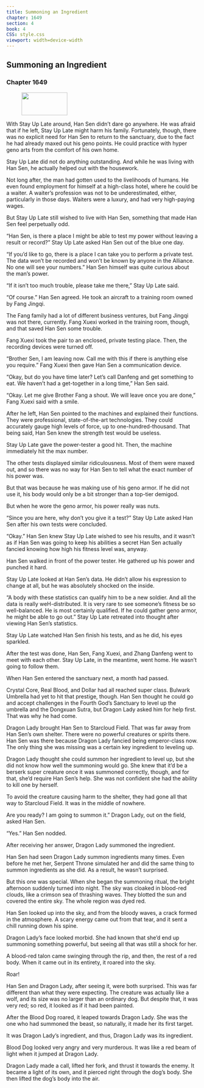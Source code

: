 ```yaml
---
title: Summoning an Ingredient
chapter: 1649
section: 4
book: 4
CSS: style.css
viewport: width=device-width
---
```


## Summoning an Ingredient

### Chapter 1649

<figure>
	<img src="../Images/gem.gif" alt="" id="gem" width="120" height="60" />
</figure>

With Stay Up Late around, Han Sen didn’t dare go anywhere. He was afraid that if he left, Stay Up Late might harm his family. Fortunately, though, there was no explicit need for Han Sen to return to the sanctuary, due to the fact he had already maxed out his geno points. He could practice with hyper geno arts from the comfort of his own home.

Stay Up Late did not do anything outstanding. And while he was living with Han Sen, he actually helped out with the housework.

Not long after, the man had gotten used to the livelihoods of humans. He even found employment for himself at a high-class hotel, where he could be a waiter. A waiter’s profession was not to be underestimated, either, particularly in those days. Waiters were a luxury, and had very high-paying wages.

But Stay Up Late still wished to live with Han Sen, something that made Han Sen feel perpetually odd.

“Han Sen, is there a place I might be able to test my power without leaving a result or record?” Stay Up Late asked Han Sen out of the blue one day.

“If you’d like to go, there is a place I can take you to perform a private test. The data won’t be recorded and won’t be known by anyone in the Alliance. No one will see your numbers.” Han Sen himself was quite curious about the man’s power.

“If it isn’t too much trouble, please take me there,” Stay Up Late said.

“Of course.” Han Sen agreed. He took an aircraft to a training room owned by Fang Jingqi.

The Fang family had a lot of different business ventures, but Fang Jingqi was not there, currently. Fang Xuexi worked in the training room, though, and that saved Han Sen some trouble.

Fang Xuexi took the pair to an enclosed, private testing place. Then, the recording devices were turned off.

“Brother Sen, I am leaving now. Call me with this if there is anything else you require.” Fang Xuexi then gave Han Sen a communication device.

“Okay, but do you have time later? Let’s call Danfeng and get something to eat. We haven’t had a get-together in a long time,” Han Sen said.

“Okay. Let me give Brother Fang a shout. We will leave once you are done,” Fang Xuexi said with a smile.

After he left, Han Sen pointed to the machines and explained their functions. They were professional, state-of-the-art technologies. They could accurately gauge high levels of force, up to one-hundred-thousand. That being said, Han Sen knew the strength test would be useless.

Stay Up Late gave the power-tester a good hit. Then, the machine immediately hit the max number.

The other tests displayed similar ridiculousness. Most of them were maxed out, and so there was no way for Han Sen to tell what the exact number of his power was.

But that was because he was making use of his geno armor. If he did not use it, his body would only be a bit stronger than a top-tier demigod.

But when he wore the geno armor, his power really was nuts.

“Since you are here, why don’t you give it a test?” Stay Up Late asked Han Sen after his own tests were concluded.

“Okay.” Han Sen knew Stay Up Late wished to see his results, and it wasn’t as if Han Sen was going to keep his abilities a secret Han Sen actually fancied knowing how high his fitness level was, anyway.

Han Sen walked in front of the power tester. He gathered up his power and punched it hard.

Stay Up Late looked at Han Sen’s data. He didn’t allow his expression to change at all, but he was absolutely shocked on the inside.

“A body with these statistics can qualify him to be a new soldier. And all the data is really weH-distributed. It is very rare to see someone’s fitness be so well-balanced. He is most certainly qualified. If he could gather geno armor, he might be able to go out.” Stay Up Late retreated into thought after viewing Han Sen’s statistics.

Stay Up Late watched Han Sen finish his tests, and as he did, his eyes sparkled.

After the test was done, Han Sen, Fang Xuexi, and Zhang Danfeng went to meet with each other. Stay Up Late, in the meantime, went home. He wasn’t going to follow them.

When Han Sen entered the sanctuary next, a month had passed.

Crystal Core, Real Blood, and Dollar had all reached super class. Bulwark Umbrella had yet to hit that prestige, though. Han Sen thought he could go and accept challenges in the Fourth God’s Sanctuary to level up the umbrella and the Dongxuan Sutra, but Dragon Lady asked him for help first. That was why he had come.

Dragon Lady brought Han Sen to Starcloud Field. That was far away from Han Sen’s own shelter. There were no powerful creatures or spirits there. Han Sen was there because Dragon Lady fancied being emperor-class now. The only thing she was missing was a certain key ingredient to leveling up.

Dragon Lady thought she could summon her ingredient to level up, but she did not know how well the summoning would go. She knew that it’d be a berserk super creature once it was summoned correctly, though, and for that, she’d require Han Sen’s help. She was not confident she had the ability to kill one by herself.

To avoid the creature causing harm to the shelter, they had gone all that way to Starcloud Field. It was in the middle of nowhere.

Are you ready? I am going to summon it.” Dragon Lady, out on the field, asked Han Sen.

“Yes.” Han Sen nodded.

After receiving her answer, Dragon Lady summoned the ingredient.

Han Sen had seen Dragon Lady summon ingredients many times. Even before he met her, Serpent Throne simulated her and did the same thing to summon ingredients as she did. As a result, he wasn’t surprised.

But this one was special. When she began the summoning ritual, the bright afternoon suddenly turned into night. The sky was cloaked in blood-red clouds, like a crimson sea of thrashing waves. They blotted the sun and covered the entire sky. The whole region was dyed red.

Han Sen looked up into the sky, and from the bloody waves, a crack formed in the atmosphere. A scary energy came out from that tear, and it sent a chill running down his spine.

Dragon Lady’s face looked morbid. She had known that she’d end up summoning something powerful, but seeing all that was still a shock for her.

A blood-red talon came swinging through the rip, and then, the rest of a red body. When it came out in its entirety, it roared into the sky.

Roar!

Han Sen and Dragon Lady, after seeing it, were both surprised. This was far different than what they were expecting. The creature was actually like a wolf, and its size was no larger than an ordinary dog. But despite that, it was very red; so red, it looked as if it had been painted.

After the Blood Dog roared, it leaped towards Dragon Lady. She was the one who had summoned the beast, so naturally, it made her its first target.

It was Dragon Lady’s ingredient, and thus, Dragon Lady was its ingredient.

Blood Dog looked very angry and very murderous. It was like a red beam of light when it jumped at Dragon Lady.

Dragon Lady made a call, lifted her fork, and thrust it towards the enemy. It became a light of its own, and it pierced right through the dog’s body. She then lifted the dog’s body into the air.